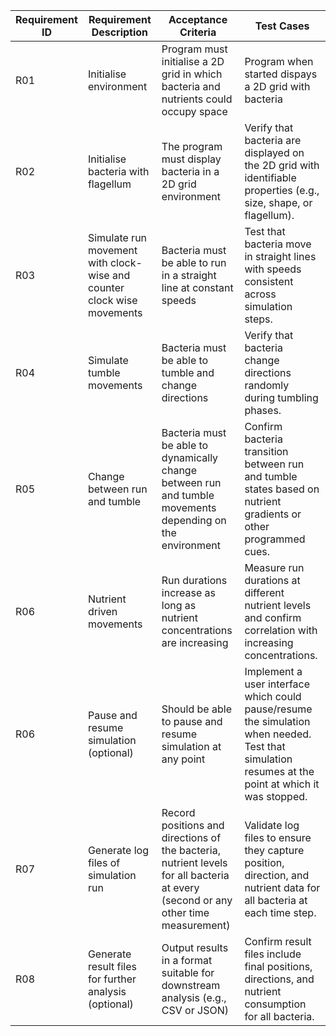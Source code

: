 | Requirement ID | Requirement Description | Acceptance Criteria | Test Cases |
|----------------|-------------------------|---------------------|------------|
|R01|Initialise environment| Program must initialise a 2D grid in which bacteria and nutrients could occupy space | Program when started dispays a 2D grid with bacteria
|R02|Initialise bacteria with flagellum | The program must display bacteria in a 2D grid environment | Verify that bacteria are displayed on the 2D grid with identifiable properties (e.g., size, shape, or flagellum).
|R03| Simulate run movement with clock-wise and counter clock wise movements| Bacteria must be able to run in a straight line at constant speeds| Test that bacteria move in straight lines with speeds consistent across simulation steps.
|R04| Simulate tumble movements| Bacteria must be able to tumble and change directions | Verify that bacteria change directions randomly during tumbling phases.
|R05| Change between run and tumble| Bacteria must be able to dynamically change between run and tumble movements depending on the environment |Confirm bacteria transition between run and tumble states based on nutrient gradients or other programmed cues.
|R06| Nutrient driven movements| Run durations increase as long as nutrient concentrations are increasing |Measure run durations at different nutrient levels and confirm correlation with increasing concentrations.
|R06| Pause and resume simulation (optional)| Should be able to pause and resume simulation at any point | Implement a user interface which could pause/resume the simulation when needed. Test that simulation resumes at the point at which it was stopped.
|R07| Generate log files of simulation run | Record positions and directions of the bacteria, nutrient levels for all bacteria at every (second or any other time measurement) | Validate log files to ensure they capture position, direction, and nutrient data for all bacteria at each time step.
|R08| Generate result files for further analysis (optional) |Output results in a format suitable for downstream analysis (e.g., CSV or JSON) | Confirm result files include final positions, directions, and nutrient consumption for all bacteria.
